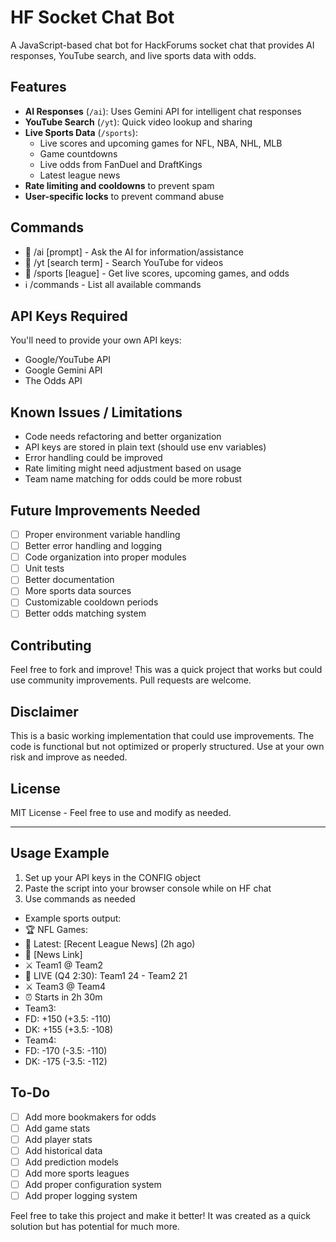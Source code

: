 # HF Socket Chat Bot

A JavaScript-based chat bot for HackForums socket chat that provides AI responses, YouTube search, and live sports data with odds.

## Features

- **AI Responses** (`/ai`): Uses Gemini API for intelligent chat responses
- **YouTube Search** (`/yt`): Quick video lookup and sharing
- **Live Sports Data** (`/sports`): 
  - Live scores and upcoming games for NFL, NBA, NHL, MLB
  - Game countdowns
  - Live odds from FanDuel and DraftKings
  - Latest league news
- **Rate limiting and cooldowns** to prevent spam
- **User-specific locks** to prevent command abuse

## Commands

- 🤖 /ai [prompt] - Ask the AI for information/assistance
- 🎥 /yt [search term] - Search YouTube for videos
- 🏀 /sports [league] - Get live scores, upcoming games, and odds
- ℹ️ /commands - List all available commands

## API Keys Required

You'll need to provide your own API keys:
- Google/YouTube API
- Google Gemini API
- The Odds API

## Known Issues / Limitations

- Code needs refactoring and better organization
- API keys are stored in plain text (should use env variables)
- Error handling could be improved
- Rate limiting might need adjustment based on usage
- Team name matching for odds could be more robust

## Future Improvements Needed

- [ ] Proper environment variable handling
- [ ] Better error handling and logging
- [ ] Code organization into proper modules
- [ ] Unit tests
- [ ] Better documentation
- [ ] More sports data sources
- [ ] Customizable cooldown periods
- [ ] Better odds matching system

## Contributing

Feel free to fork and improve! This was a quick project that works but could use community improvements. Pull requests are welcome.

## Disclaimer

This is a basic working implementation that could use improvements. The code is functional but not optimized or properly structured. Use at your own risk and improve as needed.

## License

MIT License - Feel free to use and modify as needed.

---

## Usage Example

1. Set up your API keys in the CONFIG object
2. Paste the script into your browser console while on HF chat
3. Use commands as needed

- Example sports output:
- 🏆 NFL Games:
- 📰 Latest: [Recent League News] (2h ago)
- 🔗 [News Link]
- ⚔️ Team1 @ Team2
- 🔴 LIVE (Q4 2:30): Team1 24 - Team2 21
- ⚔️ Team3 @ Team4
- ⏰ Starts in 2h 30m
- Team3:
- FD: +150 (+3.5: -110)
- DK: +155 (+3.5: -108)
- Team4:
- FD: -170 (-3.5: -110)
- DK: -175 (-3.5: -112)

## To-Do

- [ ] Add more bookmakers for odds
- [ ] Add game stats
- [ ] Add player stats
- [ ] Add historical data
- [ ] Add prediction models
- [ ] Add more sports leagues
- [ ] Add proper configuration system
- [ ] Add proper logging system

Feel free to take this project and make it better! It was created as a quick solution but has potential for much more.
